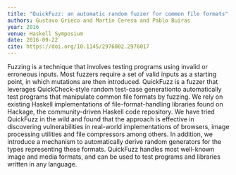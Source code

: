 ```yaml
---
title: "QuickFuzz: an automatic random fuzzer for common file formats"
authors: Gustavo Grieco and Martín Ceresa and Pablo Buiras
year: 2016
venue: Haskell Symposium
date: 2016-09-22
cite: https://doi.org/10.1145/2976002.2976017
---
```


Fuzzing is a technique that involves testing programs using invalid or erroneous
inputs. Most fuzzers require a set of valid inputs as a starting point, in which
mutations are then introduced. QuickFuzz is a fuzzer that leverages
QuickCheck-style random test-case generationto automatically test programs that
manipulate common file formats by fuzzing. We rely on existing Haskell
implementations of file-format-handling libraries found on Hackage, the
community-driven Haskell code repository. We have tried QuickFuzz in the wild
and found that the approach is effective in discovering vulnerabilities in
real-world implementations of browsers, image processing utilities and file
compressors among others. In addition, we introduce a mechanism to automatically
derive random generators for the types representing these formats. QuickFuzz
handles most well-known image and media formats, and can be used to test
programs and libraries written in any language.
